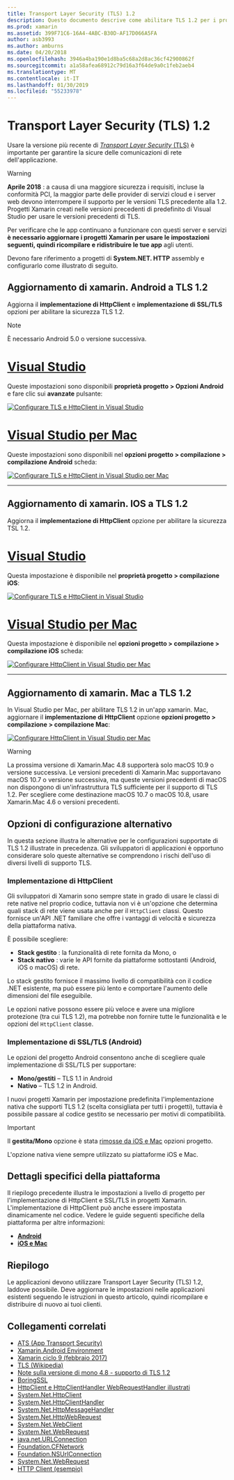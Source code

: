 ```yaml
---
title: Transport Layer Security (TLS) 1.2
description: Questo documento descrive come abilitare TLS 1.2 per i progetti xamarin. IOS, xamarin. Android e xamarin. Mac. Viene illustrato come eseguire questa operazione in Visual Studio 2017 e Visual Studio per Mac.
ms.prod: xamarin
ms.assetid: 399F71C6-16A4-4ABC-B30D-AF17D066A5FA
author: asb3993
ms.author: amburns
ms.date: 04/20/2018
ms.openlocfilehash: 3946a4ba190e1d8ba5c68a2d8ac36cf42900862f
ms.sourcegitcommit: a1a58afea68912c79d16a3f64de9a0c1feb2aeb4
ms.translationtype: MT
ms.contentlocale: it-IT
ms.lasthandoff: 01/30/2019
ms.locfileid: "55233978"
---
```

# <a name="transport-layer-security-tls-12"></a>Transport Layer Security (TLS) 1.2

Usare la versione più recente di [ _Transport Layer Security_ (TLS)](https://en.wikipedia.org/wiki/Transport_Layer_Security) è importante per garantire la sicure delle comunicazioni di rete dell'applicazione.

> [!WARNING]
> **Aprile 2018** : a causa di una maggiore sicurezza i requisiti, incluse la conformità PCI, la maggior parte delle provider di servizi cloud e i server web devono interrompere il supporto per le versioni TLS precedente alla 1.2.  Progetti Xamarin creati nelle versioni precedenti di predefinito di Visual Studio per usare le versioni precedenti di TLS.
>
> Per verificare che le app continuano a funzionare con questi server e servizi **è necessario aggiornare i progetti Xamarin per usare le impostazioni seguenti, quindi ricompilare e ridistribuire le tue app** agli utenti.

Devono fare riferimento a progetti di **System.NET. HTTP** assembly e configurarlo come illustrato di seguito.

## <a name="update-xamarinandroid-to-tls-12"></a>Aggiornamento di xamarin. Android a TLS 1.2

Aggiorna il **implementazione di HttpClient** e **implementazione di SSL/TLS** opzioni per abilitare la sicurezza TLS 1.2.

> [!NOTE]
> È necessario Android 5.0 o versione successiva.

# <a name="visual-studiotabwindows"></a>[Visual Studio](#tab/windows)

Queste impostazioni sono disponibili **proprietà progetto > Opzioni Android** e fare clic sui **avanzate** pulsante:

[![Configurare TLS e HttpClient in Visual Studio](transport-layer-security-images/android-win-sml.png)](transport-layer-security-images/android-win.png#lightbox)

# <a name="visual-studio-for-mactabmacos"></a>[Visual Studio per Mac](#tab/macos)

Queste impostazioni sono disponibili nel **opzioni progetto > compilazione > compilazione Android** scheda:

[![Configurare TLS e HttpClient in Visual Studio per Mac](transport-layer-security-images/android-mac-sml.png)](transport-layer-security-images/android-mac.png#lightbox)

-----

## <a name="update-xamarinios-to-tls-12"></a>Aggiornamento di xamarin. IOS a TLS 1.2

Aggiorna il **implementazione di HttpClient** opzione per abilitare la sicurezza TSL 1.2.

# <a name="visual-studiotabwindows"></a>[Visual Studio](#tab/windows)

Questa impostazione è disponibile nel **proprietà progetto > compilazione iOS**:

[![Configurare TLS e HttpClient in Visual Studio](transport-layer-security-images/ios-win-sml.png)](transport-layer-security-images/ios-win.png#lightbox)

# <a name="visual-studio-for-mactabmacos"></a>[Visual Studio per Mac](#tab/macos)

Questa impostazione è disponibile nel **opzioni progetto > compilazione > compilazione iOS** scheda:

[![Configurare HttpClient in Visual Studio per Mac](transport-layer-security-images/ios-mac-sml.png)](transport-layer-security-images/ios-mac.png#lightbox)

-----

## <a name="update-xamarinmac-to-tls-12"></a>Aggiornamento di xamarin. Mac a TLS 1.2

In Visual Studio per Mac, per abilitare TLS 1.2 in un'app xamarin. Mac, aggiornare il **implementazione di HttpClient** opzione **opzioni progetto > compilazione > compilazione Mac**:

[![Configurare HttpClient in Visual Studio per Mac](transport-layer-security-images/macos-mac-sml.png)](transport-layer-security-images/macos-mac.png#lightbox)

> [!WARNING]
> La prossima versione di Xamarin.Mac 4.8 supporterà solo macOS 10.9 o versione successiva.
> Le versioni precedenti di Xamarin.Mac supportavano macOS 10.7 o versione successiva, ma queste versioni precedenti di macOS non dispongono di un'infrastruttura TLS sufficiente per il supporto di TLS 1.2. Per scegliere come destinazione macOS 10.7 o macOS 10.8, usare Xamarin.Mac 4.6 o versioni precedenti.

## <a name="alternative-configuration-options"></a>Opzioni di configurazione alternativo

In questa sezione illustra le alternative per le configurazioni supportate di TLS 1.2 illustrate in precedenza.
Gli sviluppatori di applicazioni è opportuno considerare solo queste alternative se comprendono i rischi dell'uso di diversi livelli di supporto TLS.

### <a name="httpclient-implementation"></a>Implementazione di HttpClient

Gli sviluppatori di Xamarin sono sempre state in grado di usare le classi di rete native nel proprio codice, tuttavia non vi è un'opzione che determina quali stack di rete viene usata anche per il `HttpClient` classi. Questo fornisce un'API .NET familiare che offre i vantaggi di velocità e sicurezza della piattaforma nativa.

È possibile scegliere:

- **Stack gestito** : la funzionalità di rete fornita da Mono, o
- **Stack nativo** : varie le API fornite da piattaforme sottostanti (Android, iOS o macOS) di rete.

Lo stack gestito fornisce il massimo livello di compatibilità con il codice .NET esistente, ma può essere più lento e comportare l'aumento delle dimensioni del file eseguibile.

Le opzioni native possono essere più veloce e avere una migliore protezione (tra cui TLS 1.2), ma potrebbe non fornire tutte le funzionalità e le opzioni del `HttpClient` classe.

### <a name="ssltls-implementation-android"></a>Implementazione di SSL/TLS (Android)

Le opzioni del progetto Android consentono anche di scegliere quale implementazione di SSL/TLS per supportare:

- **Mono/gestiti** – TLS 1.1 in Android
- **Nativo** – TLS 1.2 in Android.

I nuovi progetti Xamarin per impostazione predefinita l'implementazione nativa che supporti TLS 1.2 (scelta consigliata per tutti i progetti), tuttavia è possibile passare al codice gestito se necessario per motivi di compatibilità.

> [!IMPORTANT]
> Il **gestita/Mono** opzione è stata [rimosse da iOS e Mac](https://developer.xamarin.com/releases/ios/xamarin.ios_10/xamarin.ios_10.8/) opzioni progetto.
>
> L'opzione nativa viene sempre utilizzato su piattaforme iOS e Mac.

## <a name="platform-specific-details"></a>Dettagli specifici della piattaforma

Il riepilogo precedente illustra le impostazioni a livello di progetto per l'implementazione di HttpClient e SSL/TLS in progetti Xamarin. L'implementazione di HttpClient può anche essere impostata dinamicamente nel codice. Vedere le guide seguenti specifiche della piattaforma per altre informazioni:

- [**Android**](~/android/app-fundamentals/http-stack.md)
- [**iOS e Mac**](~/cross-platform/macios/http-stack.md)

## <a name="summary"></a>Riepilogo

Le applicazioni devono utilizzare Transport Layer Security (TLS) 1.2, laddove possibile.
Deve aggiornare le impostazioni nelle applicazioni esistenti seguendo le istruzioni in questo articolo, quindi ricompilare e distribuire di nuovo ai tuoi clienti.

## <a name="related-links"></a>Collegamenti correlati

- [ATS (App Transport Security)](~/ios/app-fundamentals/ats.md)
- [Xamarin.Android Environment](~/android/deploy-test/environment.md)
- [Xamarin ciclo 9 (febbraio 2017)](https://releases.xamarin.com/stable-release-cycle-9/)
- [TLS (Wikipedia)](https://en.wikipedia.org/wiki/Transport_Layer_Security)
- [Note sulla versione di mono 4.8 - supporto di TLS 1.2](http://www.mono-project.com/docs/about-mono/releases/4.8.0/#tls-12-support)
- [BoringSSL](https://boringssl.googlesource.com/boringssl/)
- [HttpClient e HttpClientHandler WebRequestHandler illustrati](https://blogs.msdn.microsoft.com/henrikn/2012/08/07/httpclient-httpclienthandler-and-webrequesthandler-explained/)
- [System.Net.HttpClient](https://msdn.microsoft.com/library/system.net.http.httpclient(v=vs.118).aspx)
- [System.Net.HttpClientHandler](https://msdn.microsoft.com/library/system.net.http.httpclienthandler(v=vs.118).aspx)
- [System.Net.HttpMessageHandler](https://msdn.microsoft.com/library/system.net.http.httpmessagehandler(v=vs.118).aspx)
- [System.Net.HttpWebRequest](https://msdn.microsoft.com/library/system.net.httpwebrequest(v=vs.110).aspx)
- [System.Net.WebClient](https://msdn.microsoft.com/library/system.net.webclient(v=vs.110).aspx)
- [System.Net.WebRequest](https://msdn.microsoft.com/library/system.net.webrequest(v=vs.110).aspx)
- [java.net.URLConnection](http://developer.android.com/reference/java/net/URLConnection.html)
- [Foundation.CFNetwork](xref:CoreFoundation.CFNetwork)
- [Foundation.NSUrlConnection](xref:Foundation.NSUrlConnection)
- [System.Net.WebRequest](https://msdn.microsoft.com/library/system.net.webrequest(v=vs.110).aspx)
- [HTTP Client (esempio)](https://developer.xamarin.com/samples/monotouch/HttpClient/)
